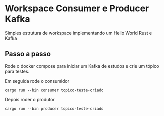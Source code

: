 # Workspace Consumer e Producer Kafka

Simples estrutura de workspace implementando um Hello World Rust e Kafka

## Passo a passo

Rode o docker compose para iniciar um Kafka de estudos e crie um tópico para testes.

Em seguida rode o consumidor

`cargo run --bin consumer topico-teste-criado`

Depois roder o produtor

`cargo run --bin producer topico-teste-criado`
